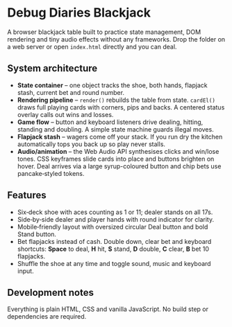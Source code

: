 # Debug Diaries Blackjack

A browser blackjack table built to practice state management, DOM rendering and tiny audio effects without any frameworks. Drop the folder on a web server or open `index.html` directly and you can deal.

## System architecture

- **State container** – one object tracks the shoe, both hands, flapjack stash, current bet and round number.
- **Rendering pipeline** – `render()` rebuilds the table from state. `cardEl()` draws full playing cards with corners, pips and backs. A centered status overlay calls out wins and losses.
- **Game flow** – button and keyboard listeners drive dealing, hitting, standing and doubling. A simple state machine guards illegal moves.
- **Flapjack stash** – wagers come off your stack. If you run dry the kitchen automatically tops you back up so play never stalls.
- **Audio/animation** – the Web Audio API synthesises clicks and win/lose tones. CSS keyframes slide cards into place and buttons brighten on hover. Deal arrives via a large syrup-coloured button and chip bets use pancake‑styled tokens.

## Features
- Six‑deck shoe with aces counting as 1 or 11; dealer stands on all 17s.
- Side‑by‑side dealer and player hands with round indicator for clarity.
- Mobile‑friendly layout with oversized circular Deal button and bold Stand button.
- Bet flapjacks instead of cash. Double down, clear bet and keyboard shortcuts: **Space** to deal, **H** hit, **S** stand, **D** double, **C** clear, **B** bet 10 flapjacks.
- Shuffle the shoe at any time and toggle sound, music and keyboard input.

## Development notes
Everything is plain HTML, CSS and vanilla JavaScript. No build step or dependencies are required.
